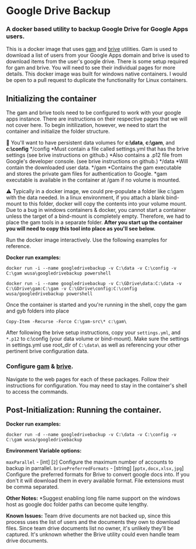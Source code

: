 # Google Drive Backup
### A docker based utility to backup Google Drive for Google Apps users.

This is a docker image that uses [gam](https://github.com/jay0lee/GAM) and [brive](https://github.com/wk8/Brive) utilities.  Gam is used to download a list of users from your Google Apps domain and brive is used to download items from the user's google drive.  There is some setup required for gam and brive.  You will need to see their individual pages for more details.  This docker image was built for windows native containers.  I would be open to a pull request to duplicate the functionality for Linux containers.

## Initializing the container
The gam and brive tools need to be configured to work with your google apps instance.  There are instructions on their respective pages that we will not cover here.  To begin initilization, however, we need to start the container and initialize the folder structure.

:bell: You'll want to have persistent data volumes for **c:\data**, **c:\gam**, and **c:\config**
*/config
 *Must contain a file called settings.yml that has the brive settings (see brive instructions on github.)
 *Also contains a .p12 file from Google's developer console. (see brive instructions on github.)
*/data
 *Will contain the downloaded user data.
*/gam
 *Contains the gam executable and stores the private gam files for authentication to Google.
 *gam executable is available in the container at /gam if no volume is mounted.

:warning: Typically in a docker image, we could pre-populate a folder like c:\gam with the data needed.  In a linux environment, if you attach a blank bind-mount to this folder, docker will copy the contents into your volume mount.  Due to a bug in windows containers & docker, you cannot start a container unless the target of a bind-mount is completely empty.  Therefore, we had to place the gam tools in a separate folder.
**After you start up the container you will need to copy this tool into place as you'll see below.**

Run the docker image interactively. Use the following examples for reference.

**Docker run examples:**

`docker run -i --name googledrivebackup -v C:\data -v C:\config -v C:\gam wusa\googledrivebackup powershell`

`docker run -i --name googledrivebackup -v C:\GDrive\data:C:\data -v C:\GDrive\gam:C:\gam -v C:\GDrive\config:C:\config wusa/googledrivebackup powershell`


Once the container is started and you're running in the shell, copy the gam and gyb folders into place
```
Copy-Item -Recurse -Force C:\gam-src\* c:\gam\
```

After following the brive setup instructions, copy your `settings.yml`, and `*.p12` to c:\config (your data volume or bind-mount).  Make sure the settings in settings.yml use root_dir of `C:\data\` as well as referencing your other pertinent brive configuration data.


### Configure [gam](https://github.com/jay0lee/GAM) & [brive](https://github.com/wk8/Brive).
Navigate to the web pages for each of these packages.  Follow their instructions for configuration.  You may need to stay in the container's shell to access the commands.

## Post-Initialization: Running the container.
**Docker run examples:**

`docker run -d --name googledrivebackup -v C:\data -v C:\config -v C:\gam wusa/googledrivebackup`


**Environment Variable options:**

`maxParallel` - [int] [`2`] Configure the maximum number of accounts to backup in parrallel.
`brivePreferredFormats` - [string] [`pptx,docx,xlsx,jpg`] Configure the preferred formats for Brive to convert google docs into.  If you don't it will download them in every available format. File extensions must be comma separated.

**Other Notes:**
*Suggest enabling long file name support on the windows host as google doc folder paths can become quite lengthy.

**Known Issues:**
Team drive documents are not backed up, since this process uses the list of users and the documents they own to download files.  Since team drive documents list no owner, it's unlikely they'll be captured.  It's unknown whether the Brive utility could even handle team drive documents.